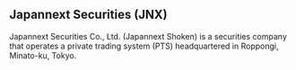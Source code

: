 ## Japannext Securities (JNX)

Japannext Securities Co., Ltd. (Japannext Shoken) is a securities company that operates a private trading system (PTS) headquartered in Roppongi, Minato-ku, Tokyo.